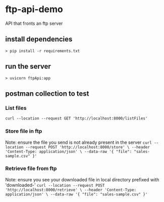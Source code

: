 # ftp-api-demo
API that fronts an ftp server

## install dependencies
`> pip install -r requirements.txt`

## run the server
`> uvicorn ftpApi:app`

## postman collection to test
### List files
`curl --location --request GET 'http://localhost:8000/listFiles'`
### Store file in ftp
Note: ensure the file you send is not already present in the server
`curl --location --request POST 'http://localhost:8000/store' \
--header 'Content-Type: application/json' \
--data-raw '{
    "file": "sales-sample.csv"
}'`
### Retrieve file from ftp
Note: ensure you see your downloaded file in local directory prefixed with 'downloaded-'
`curl --location --request POST 'http://localhost:8000/retrieve' \
--header 'Content-Type: application/json' \
--data-raw '{
    "file": "sales-sample.csv"
}'`
